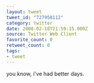 ```yaml
---
layout: tweet
tweet_id: "727958112"
category: twitter
date: 2008-02-18T21:59:15.000Z
source: Twitter Web Client
favorite_count: 0
retweet_count: 0
tags:
- tweet
---
```


you know, i've had better days.
